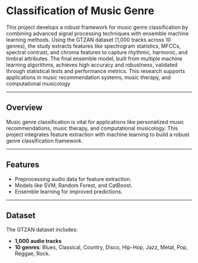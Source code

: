 # Classification of Music Genre

This project develops a robust framework for music genre classification by combining advanced signal processing techniques with ensemble machine learning methods. Using the GTZAN dataset (1,000 tracks across 10 genres), the study extracts features like spectrogram statistics, MFCCs, spectral contrast, and chroma features to capture rhythmic, harmonic, and timbral attributes. The final ensemble model, built from multiple machine learning algorithms, achieves high accuracy and robustness, validated through statistical tests and performance metrics. This research supports applications in music recommendation systems, music therapy, and computational musicology

---

## Overview

Music genre classification is vital for applications like personalized music recommendations, music therapy, and computational musicology. This project integrates feature extraction with machine learning to build a robust genre classification framework.

---

## Features
- Preprocessing audio data for feature extraction.
- Models like SVM, Random Forest, and CatBoost.
- Ensemble learning for improved predictions.

---

## Dataset

The GTZAN dataset includes:
- **1,000 audio tracks**
- **10 genres**: Blues, Classical, Country, Disco, Hip-Hop, Jazz, Metal, Pop, Reggae, Rock.


